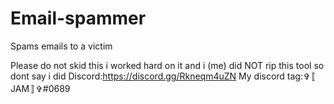 # Email-spammer
Spams emails to a victim

Please do not skid this i worked hard on it and i (me) did NOT rip this tool so dont say i did
Discord:https://discord.gg/Rkneqm4uZN
My discord tag:✞〚 JAM〛✞#0689
